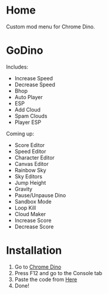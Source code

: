 # Home
Custom mod menu for Chrome Dino.

# GoDino
Includes:
- Increase Speed
- Decrease Speed
- Bhop
- Auto Player
- ESP
- Add Cloud
- Spam Clouds
- Player ESP

Coming up:
- Score Editor
- Speed Editor
- Character Editor
- Canvas Editor
- Rainbow Sky
- Sky Editors
- Jump Height
- Gravity
- Pause/Unpause Dino
- Sandbox Mode
- Loop Kill
- Cloud Maker
- Increase Score
- Decrease Score

# Installation
1) Go to [Chrome Dino](chrome://dino)
2) Press F12 and go to the Console tab
3) Paste the code from [Here](https://github.com/nonumbershere/GoDino-Chrome-Dino/blob/main/godino.min.js)
5) Done!
